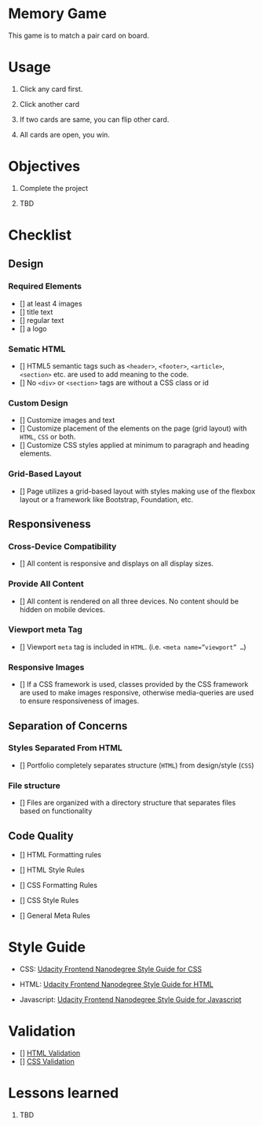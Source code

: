 # Memory Game

This game is to match a pair card on board.

# Usage

1. Click any card first.

2. Click another card

3. If two cards are same, you can flip other card.

4. All cards are open, you win.

# Objectives

1. Complete the project

2. TBD

# Checklist

## Design

### Required Elements

- [] at least 4 images
- [] title text
- [] regular text
- [] a logo

### Sematic HTML

- [] HTML5 semantic tags such as `<header>`, `<footer>`, `<article>`, `<section>` etc. are used to add meaning to the code.
- [] No `<div>` or `<section>` tags are without a CSS class or id

### Custom Design

- [] Customize images and text
- [] Customize placement of the elements on the page (grid layout) with `HTML`, `CSS` or both.
- [] Customize CSS styles applied at minimum to paragraph and heading elements.

### Grid-Based Layout

- [] Page utilizes a grid-based layout with styles making use of the flexbox layout or a framework like Bootstrap, Foundation, etc.

## Responsiveness

### Cross-Device Compatibility

- [] All content is responsive and displays on all display sizes.

### Provide All Content

- [] All content is rendered on all three devices. No content should be hidden on mobile devices.

### Viewport meta Tag

- [] Viewport `meta` tag is included in `HTML`. (i.e. `<meta name=”viewport” …`)

### Responsive Images

- [] If a CSS framework is used, classes provided by the CSS framework are used to make images responsive, otherwise media-queries are used to ensure responsiveness of images.

## Separation of Concerns

### Styles Separated From HTML

- [] Portfolio completely separates structure (`HTML`) from design/style (`CSS`)

### File structure

- [] Files are organized with a directory structure that separates files based on functionality

## Code Quality

- [] HTML Formatting rules

- [] HTML Style Rules

- [] CSS Formatting Rules

- [] CSS Style Rules

- [] General Meta Rules

# Style Guide

- CSS: [Udacity Frontend Nanodegree Style Guide for CSS](http://udacity.github.io/frontend-nanodegree-styleguide/css.html)

- HTML: [Udacity Frontend Nanodegree Style Guide for HTML](http://udacity.github.io/frontend-nanodegree-styleguide/index.html)

- Javascript: [Udacity Frontend Nanodegree Style Guide for Javascript](http://udacity.github.io/frontend-nanodegree-styleguide/javascript.html)

# Validation

- [] [HTML Validation](https://validator.w3.org/)
- [] [CSS Validation](https://jigsaw.w3.org/css-validator/#validate_by_input)

# Lessons learned

1. TBD
